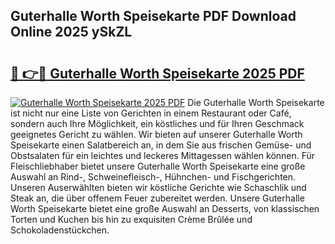 ## Guterhalle Worth Speisekarte PDF Download Online 2025 ySkZL

# <h2><a href="http://gc84l0.nevu.top/?p=Guterhalle+Worth+Speisekarte">🔗 👉🔴 Guterhalle Worth Speisekarte 2025 PDF</a></h2>

[![Guterhalle Worth Speisekarte 2025 PDF](https://i.imgur.com/dBaPXMq.png)](http://gc84l0.nevu.top/?p=Guterhalle+Worth+Speisekarte)
Die Guterhalle Worth Speisekarte ist nicht nur eine Liste von Gerichten in einem Restaurant oder Café, sondern auch Ihre Möglichkeit, ein köstliches und für Ihren Geschmack geeignetes Gericht zu wählen. Wir bieten auf unserer Guterhalle Worth Speisekarte einen Salatbereich an, in dem Sie aus frischen Gemüse- und Obstsalaten für ein leichtes und leckeres Mittagessen wählen können. Für Fleischliebhaber bietet unsere Guterhalle Worth Speisekarte eine große Auswahl an Rind-, Schweinefleisch-, Hühnchen- und Fischgerichten. Unseren Auserwählten bieten wir köstliche Gerichte wie Schaschlik und Steak an, die über offenem Feuer zubereitet werden. Unsere Guterhalle Worth Speisekarte bietet eine große Auswahl an Desserts, von klassischen Torten und Kuchen bis hin zu exquisiten Crème Brûlée und Schokoladenstückchen.
